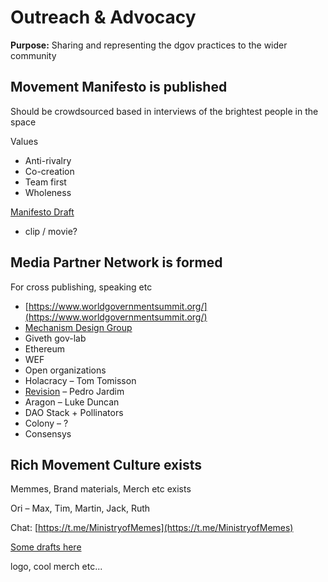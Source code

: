 # Outreach & Advocacy

**Purpose:** Sharing and representing the dgov practices to the wider community

## Movement Manifesto is published

Should be crowdsourced based in interviews of the brightest people in the space

Values

* Anti-rivalry
* Co-creation
* Team first
* Wholeness

[Manifesto Draft](../projects/foundation-thesis.md)

+ clip / movie?

## Media Partner Network is formed

For cross publishing, speaking etc

* [https://www.worldgovernmentsummit.org/](https://www.worldgovernmentsummit.org/)
* [Mechanism Design Group](https://t.me/mechanismdesigners)
* Giveth gov-lab
* Ethereum
* WEF
* Open organizations
* Holacracy – Tom Tomisson
* [Revision](https://revision.io/) – Pedro Jardim
* Aragon – Luke Duncan
* DAO Stack + Pollinators
* Colony – ?
* Consensys

## Rich Movement Culture exists

Memmes, Brand materials, Merch etc exists

Ori – Max, Tim, Martin, Jack, Ruth

Chat: [https://t.me/MinistryofMemes](https://t.me/MinistryofMemes)

[Some drafts here](../../how-to-contribute/memmes.md)

logo, cool merch etc...



